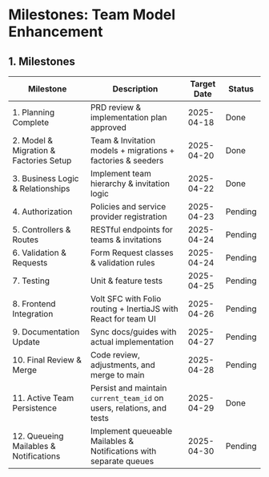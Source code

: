  # Milestones: Team Model Enhancement

## 1. Milestones


 | Milestone                         | Description                                     | Target Date   | Status |
 |-----------------------------------|-------------------------------------------------|---------------|--------|
 | 1. Planning Complete              | PRD review & implementation plan approved         | 2025-04-18    | Done   |
| 2. Model & Migration & Factories Setup | Team & Invitation models + migrations + factories & seeders | 2025-04-20    | Done   |
| 3. Business Logic & Relationships | Implement team hierarchy & invitation logic      | 2025-04-22    | Done   |
 | 4. Authorization                  | Policies and service provider registration       | 2025-04-23    | Pending|
 | 5. Controllers & Routes           | RESTful endpoints for teams & invitations        | 2025-04-24    | Pending|
 | 6. Validation & Requests          | Form Request classes & validation rules          | 2025-04-24    | Pending|
 | 7. Testing                        | Unit & feature tests                             | 2025-04-25    | Pending|
| 8. Frontend Integration           | Volt SFC with Folio routing + InertiaJS with React for team UI | 2025-04-26    | Pending|
 | 9. Documentation Update           | Sync docs/guides with actual implementation      | 2025-04-27    | Pending|
 | 10. Final Review & Merge          | Code review, adjustments, and merge to main      | 2025-04-28    | Pending|
| 11. Active Team Persistence        | Persist and maintain `current_team_id` on users, relations, and tests | 2025-04-29    | Done   |
| 12. Queueing Mailables & Notifications | Implement queueable Mailables & Notifications with separate queues | 2025-04-30    | Pending |